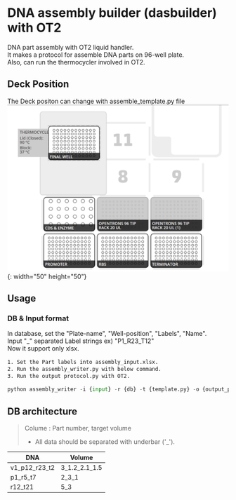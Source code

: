 # DNA assembly builder (dasbuilder) with OT2

DNA part assembly with OT2 liquid handler.  
It makes a protocol for assemble DNA parts on 96-well plate.  
Also, can run the thermocycler involved in OT2.  


## Deck Position

The Deck positon can change with assemble_template.py file
![Deck_position](/OT2_assembler-deck.png){: width="50" height="50"}

## Usage

### DB & Input format

In database, set the "Plate-name", "Well-position", "Labels", "Name".  
Input "_" separated Label strings ex) "P1_R23_T12"  
Now it support only xlsx.  

    1. Set the Part labels into assembly_input.xlsx.  
    2. Run the assembly_writer.py with below command.  
    3. Run the output protocol.py with OT2.

``` python
python assembly_writer -i {input} -r {db} -t {template.py} -o {output_path}
```

## DB architecture

> Colume : Part number, target volume 
> * All data should be separated with underbar ('_').

|DNA|Volume|
|---|---|
|v1_p12_r23_t2|3_1.2_2.1_1.5|
|p1_r5_t7|2_3_1|
|r12_t21|5_3|
